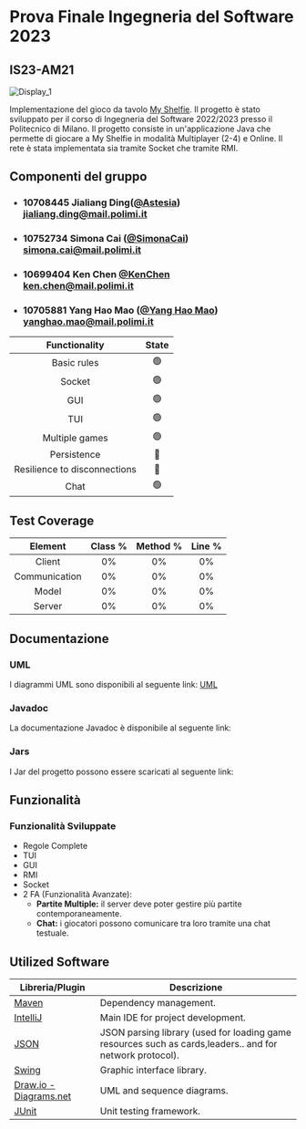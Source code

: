 # Prova Finale Ingegneria del Software 2023
## IS23-AM21
![Display_1](https://github.com/Astesia-0902/IS23-AM21/assets/126017235/1f510880-3d28-471b-8d72-9ab52f193b75)

Implementazione del gioco da tavolo [My Shelfie](https://www.craniocreations.it/prodotto/my-shelfie).
Il progetto è stato sviluppato per il corso di Ingegneria del Software 2022/2023 presso il Politecnico di Milano.
Il progetto consiste in un'applicazione Java che permette di giocare a My Shelfie in modalità Multiplayer (2-4) e Online.
Il rete è stata implementata sia tramite Socket che tramite RMI.

## Componenti del gruppo
- ###   10708445 Jialiang Ding([@Astesia](https://github.com/Astesia-0902))<br>jialiang.ding@mail.polimi.it
- ###   10752734 Simona Cai ([@SimonaCai](https://github.com/SimonaCai))<br>simona.cai@mail.polimi.it
- ###   10699404 Ken Chen [@KenChen](https://github.com/KenChen00) <br>ken.chen@mail.polimi.it
- ###   10705881 Yang Hao Mao ([@Yang Hao Mao](https://github.com/Leomyh))<br>yanghao.mao@mail.polimi.it

|        Functionality         |     State      |
|:----------------------------:|:--------------:|
|         Basic rules          | :green_circle: |
|            Socket            | :green_circle: |
|             GUI              | :green_circle: |
|             TUI              | :green_circle: |
|        Multiple games        | :green_circle: |
|         Persistence          |  :red_circle:  |
| Resilience to disconnections |  :red_circle:  |
|             Chat             | :green_circle: |

## Test Coverage

| Element        |  Class %  | Method %  | Line %  |
| :------------: | :-------: | :-------: | :-----: |
| Client         |     0%    |     0%    |    0%   |
| Communication  |     0%    |     0%    |    0%   |
| Model          |     0%    |     0%    |    0%   |
| Server         |     0%    |     0%    |    0%   |

## Documentazione
### UML
I diagrammi UML  sono disponibili al seguente link: [UML](https://github.com/Astesia-0902/IS23-AM21/tree/main/_deliveries/UML)

### Javadoc
La documentazione Javadoc è disponibile al seguente link:
### Jars
I Jar del progetto possono essere scaricati al seguente link:

## Funzionalità
### Funzionalità Sviluppate
- Regole Complete
- TUI
- GUI
- RMI
- Socket
- 2 FA (Funzionalità Avanzate):
    - __Partite Multiple:__ il server deve poter gestire più partite contemporaneamente.
    - __Chat:__ i giocatori possono comunicare tra loro tramite una chat testuale.

## Utilized Software

| Libreria/Plugin  | Descrizione |
| -------------    | ------------- |
| [Maven](https://maven.apache.org/)   | Dependency management. |
| [IntelliJ](https://www.jetbrains.com/idea/)   | Main IDE for project development.                           |
| [JSON](https://www.json.org/json-en.html)    | JSON parsing library (used for loading game resources such as cards,leaders.. and for network protocol).                        |
| [Swing](https://docs.oracle.com/javase/7/docs/api/javax/swing/package-summary.html)  | Graphic interface library.
| [Draw.io - Diagrams.net](https://app.diagrams.net/)  | UML and sequence diagrams.
| [JUnit](https://junit.org/junit5/)  | Unit testing framework.